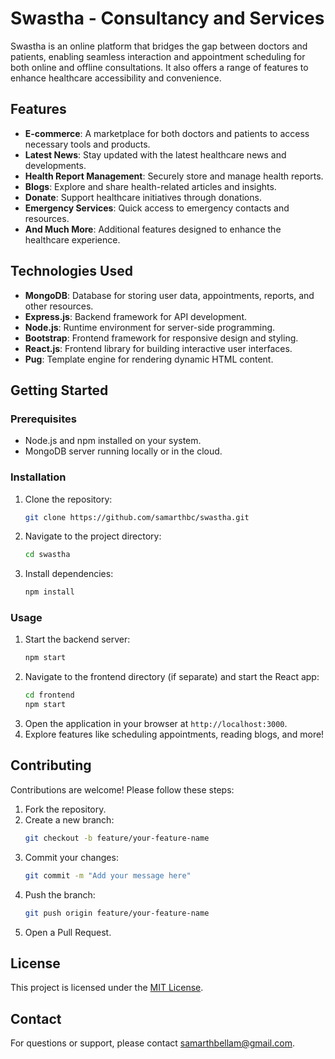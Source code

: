 # Swastha - Consultancy and Services

Swastha is an online platform that bridges the gap between doctors and patients, enabling seamless interaction and appointment scheduling for both online and offline consultations. It also offers a range of features to enhance healthcare accessibility and convenience.

## Features
- **E-commerce**: A marketplace for both doctors and patients to access necessary tools and products.
- **Latest News**: Stay updated with the latest healthcare news and developments.
- **Health Report Management**: Securely store and manage health reports.
- **Blogs**: Explore and share health-related articles and insights.
- **Donate**: Support healthcare initiatives through donations.
- **Emergency Services**: Quick access to emergency contacts and resources.
- **And Much More**: Additional features designed to enhance the healthcare experience.

## Technologies Used
- **MongoDB**: Database for storing user data, appointments, reports, and other resources.
- **Express.js**: Backend framework for API development.
- **Node.js**: Runtime environment for server-side programming.
- **Bootstrap**: Frontend framework for responsive design and styling.
- **React.js**: Frontend library for building interactive user interfaces.
- **Pug**: Template engine for rendering dynamic HTML content.

## Getting Started

### Prerequisites
- Node.js and npm installed on your system.
- MongoDB server running locally or in the cloud.

### Installation
1. Clone the repository:
   ```bash
   git clone https://github.com/samarthbc/swastha.git
   ```
2. Navigate to the project directory:
   ```bash
   cd swastha
   ```
3. Install dependencies:
   ```bash
   npm install
   ```

### Usage
1. Start the backend server:
   ```bash
   npm start
   ```
2. Navigate to the frontend directory (if separate) and start the React app:
   ```bash
   cd frontend
   npm start
   ```
3. Open the application in your browser at `http://localhost:3000`.
4. Explore features like scheduling appointments, reading blogs, and more!

## Contributing
Contributions are welcome! Please follow these steps:
1. Fork the repository.
2. Create a new branch:
   ```bash
   git checkout -b feature/your-feature-name
   ```
3. Commit your changes:
   ```bash
   git commit -m "Add your message here"
   ```
4. Push the branch:
   ```bash
   git push origin feature/your-feature-name
   ```
5. Open a Pull Request.

## License
This project is licensed under the [MIT License](LICENSE).

## Contact
For questions or support, please contact samarthbellam@gmail.com.
